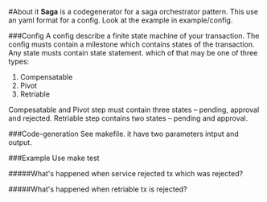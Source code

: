 #About it
<b>Saga</b> is a codegenerator for a saga orchestrator pattern. This use an yaml format for a config. Look at the example in example/config.

###Config
A config describe a finite state machine of your transaction.
The config musts contain a milestone which contains states of the transaction.
Any state musts contain state statement.
which of that may be one of three types:
1. Compensatable 
2. Pivot
3. Retriable

Compesatable and Pivot step must contain three states – pending, approval and rejected.
Retriable step contains two states – pending and approval. 

###Code-generation 
See makefile.
it have two parameters intput and output.


###Example
Use make test

#####What's happened when service rejected tx which was rejected?

#####What's happened when retriable tx is rejected?